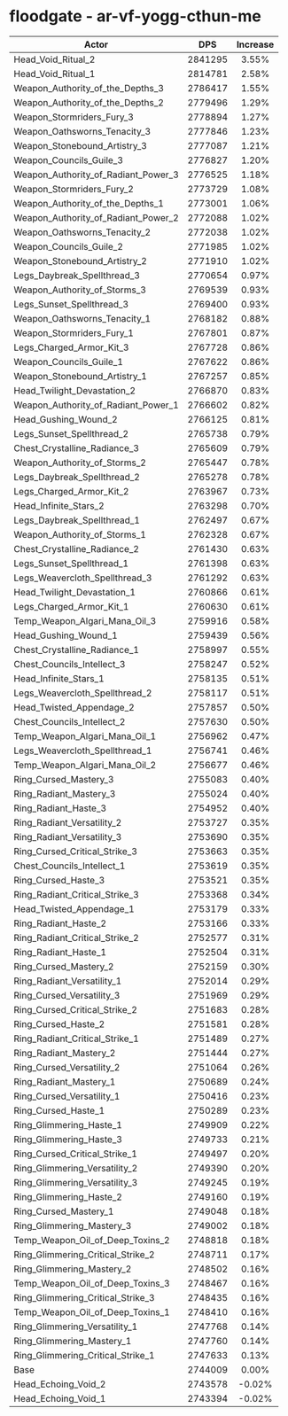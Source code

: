 # floodgate - ar-vf-yogg-cthun-me
| Actor | DPS | Increase |
|---|:---:|:---:|
|Head_Void_Ritual_2|2841295|3.55%|
|Head_Void_Ritual_1|2814781|2.58%|
|Weapon_Authority_of_the_Depths_3|2786417|1.55%|
|Weapon_Authority_of_the_Depths_2|2779496|1.29%|
|Weapon_Stormriders_Fury_3|2778894|1.27%|
|Weapon_Oathsworns_Tenacity_3|2777846|1.23%|
|Weapon_Stonebound_Artistry_3|2777087|1.21%|
|Weapon_Councils_Guile_3|2776827|1.20%|
|Weapon_Authority_of_Radiant_Power_3|2776525|1.18%|
|Weapon_Stormriders_Fury_2|2773729|1.08%|
|Weapon_Authority_of_the_Depths_1|2773001|1.06%|
|Weapon_Authority_of_Radiant_Power_2|2772088|1.02%|
|Weapon_Oathsworns_Tenacity_2|2772038|1.02%|
|Weapon_Councils_Guile_2|2771985|1.02%|
|Weapon_Stonebound_Artistry_2|2771910|1.02%|
|Legs_Daybreak_Spellthread_3|2770654|0.97%|
|Weapon_Authority_of_Storms_3|2769539|0.93%|
|Legs_Sunset_Spellthread_3|2769400|0.93%|
|Weapon_Oathsworns_Tenacity_1|2768182|0.88%|
|Weapon_Stormriders_Fury_1|2767801|0.87%|
|Legs_Charged_Armor_Kit_3|2767728|0.86%|
|Weapon_Councils_Guile_1|2767622|0.86%|
|Weapon_Stonebound_Artistry_1|2767257|0.85%|
|Head_Twilight_Devastation_2|2766870|0.83%|
|Weapon_Authority_of_Radiant_Power_1|2766602|0.82%|
|Head_Gushing_Wound_2|2766125|0.81%|
|Legs_Sunset_Spellthread_2|2765738|0.79%|
|Chest_Crystalline_Radiance_3|2765609|0.79%|
|Weapon_Authority_of_Storms_2|2765447|0.78%|
|Legs_Daybreak_Spellthread_2|2765278|0.78%|
|Legs_Charged_Armor_Kit_2|2763967|0.73%|
|Head_Infinite_Stars_2|2763298|0.70%|
|Legs_Daybreak_Spellthread_1|2762497|0.67%|
|Weapon_Authority_of_Storms_1|2762328|0.67%|
|Chest_Crystalline_Radiance_2|2761430|0.63%|
|Legs_Sunset_Spellthread_1|2761398|0.63%|
|Legs_Weavercloth_Spellthread_3|2761292|0.63%|
|Head_Twilight_Devastation_1|2760866|0.61%|
|Legs_Charged_Armor_Kit_1|2760630|0.61%|
|Temp_Weapon_Algari_Mana_Oil_3|2759916|0.58%|
|Head_Gushing_Wound_1|2759439|0.56%|
|Chest_Crystalline_Radiance_1|2758997|0.55%|
|Chest_Councils_Intellect_3|2758247|0.52%|
|Head_Infinite_Stars_1|2758135|0.51%|
|Legs_Weavercloth_Spellthread_2|2758117|0.51%|
|Head_Twisted_Appendage_2|2757857|0.50%|
|Chest_Councils_Intellect_2|2757630|0.50%|
|Temp_Weapon_Algari_Mana_Oil_1|2756962|0.47%|
|Legs_Weavercloth_Spellthread_1|2756741|0.46%|
|Temp_Weapon_Algari_Mana_Oil_2|2756677|0.46%|
|Ring_Cursed_Mastery_3|2755083|0.40%|
|Ring_Radiant_Mastery_3|2755024|0.40%|
|Ring_Radiant_Haste_3|2754952|0.40%|
|Ring_Radiant_Versatility_2|2753727|0.35%|
|Ring_Radiant_Versatility_3|2753690|0.35%|
|Ring_Cursed_Critical_Strike_3|2753663|0.35%|
|Chest_Councils_Intellect_1|2753619|0.35%|
|Ring_Cursed_Haste_3|2753521|0.35%|
|Ring_Radiant_Critical_Strike_3|2753368|0.34%|
|Head_Twisted_Appendage_1|2753179|0.33%|
|Ring_Radiant_Haste_2|2753166|0.33%|
|Ring_Radiant_Critical_Strike_2|2752577|0.31%|
|Ring_Radiant_Haste_1|2752504|0.31%|
|Ring_Cursed_Mastery_2|2752159|0.30%|
|Ring_Radiant_Versatility_1|2752014|0.29%|
|Ring_Cursed_Versatility_3|2751969|0.29%|
|Ring_Cursed_Critical_Strike_2|2751683|0.28%|
|Ring_Cursed_Haste_2|2751581|0.28%|
|Ring_Radiant_Critical_Strike_1|2751489|0.27%|
|Ring_Radiant_Mastery_2|2751444|0.27%|
|Ring_Cursed_Versatility_2|2751064|0.26%|
|Ring_Radiant_Mastery_1|2750689|0.24%|
|Ring_Cursed_Versatility_1|2750416|0.23%|
|Ring_Cursed_Haste_1|2750289|0.23%|
|Ring_Glimmering_Haste_1|2749909|0.22%|
|Ring_Glimmering_Haste_3|2749733|0.21%|
|Ring_Cursed_Critical_Strike_1|2749497|0.20%|
|Ring_Glimmering_Versatility_2|2749390|0.20%|
|Ring_Glimmering_Versatility_3|2749245|0.19%|
|Ring_Glimmering_Haste_2|2749160|0.19%|
|Ring_Cursed_Mastery_1|2749048|0.18%|
|Ring_Glimmering_Mastery_3|2749002|0.18%|
|Temp_Weapon_Oil_of_Deep_Toxins_2|2748818|0.18%|
|Ring_Glimmering_Critical_Strike_2|2748711|0.17%|
|Ring_Glimmering_Mastery_2|2748502|0.16%|
|Temp_Weapon_Oil_of_Deep_Toxins_3|2748467|0.16%|
|Ring_Glimmering_Critical_Strike_3|2748435|0.16%|
|Temp_Weapon_Oil_of_Deep_Toxins_1|2748410|0.16%|
|Ring_Glimmering_Versatility_1|2747768|0.14%|
|Ring_Glimmering_Mastery_1|2747760|0.14%|
|Ring_Glimmering_Critical_Strike_1|2747633|0.13%|
|Base|2744009|0.00%|
|Head_Echoing_Void_2|2743578|-0.02%|
|Head_Echoing_Void_1|2743394|-0.02%|
